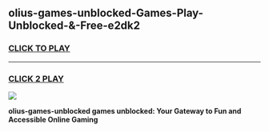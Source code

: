 
## olius-games-unblocked-Games-Play-Unblocked-&-Free-e2dk2
<h3>
<a href="https://premium76.site?title=olius-games-unblocked&ref=24A">CLICK TO PLAY</a></h3>
<hr>

<h3>
<a href="https://premium76.site?title=olius-games-unblocked&ref=24A">CLICK 2 PLAY</a>
  
</h3>

<a href="https://premium76.site?title=olius-games-unblocked&ref=24A"><img src="https://clearcache.store/games.png"></a>


**olius-games-unblocked games unblocked: Your Gateway to Fun and Accessible Online Gaming**
